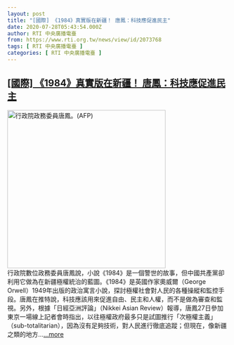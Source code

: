 ```yaml
---
layout: post
title: "[國際] 《1984》真實版在新疆！ 唐鳳：科技應促進民主"
date: 2020-07-28T05:43:54.000Z
author: RTI 中央廣播電臺
from: https://www.rti.org.tw/news/view/id/2073768
tags: [ RTI 中央廣播電臺 ]
categories: [ RTI 中央廣播電臺 ]
---
```

<!--1595915034000-->
[[國際] 《1984》真實版在新疆！ 唐鳳：科技應促進民主](https://www.rti.org.tw/news/view/id/2073768)
------

<div>
<img src="https://static.rti.org.tw/assets/thumbnails/2020/07/08/aa9d58c450779207fb56b55420b3167d.jpg" width="360" alt="行政院政務委員唐鳳。(AFP)" title="行政院政務委員唐鳳。(AFP)"><br>行政院數位政務委員唐鳳說，小說《1984》是一個警世的故事，但中國共產黨卻利用它做為在新疆極權統治的藍圖。《1984》是英國作家奧威爾（George Orwell）1949年出版的政治寓言小說，探討極權社會對人民的各種操縱和監控手段。唐鳳在推特說，科技應該用來促進自由、民主和人權，而不是做為審查和監視。另外，根據「日經亞洲評論」（Nikkei Asian Review）報導，唐鳳27日參加東京一場線上記者會時指出，以往極權政府最多只是試圖推行「次極權主義」（sub-totalitarian），因為沒有足夠技術，對人民進行徹底追蹤；但現在，像新疆之類的地方...<a target="_blank" href="https://www.rti.org.tw/news/view/id/2073768">...more</a>
</div>
